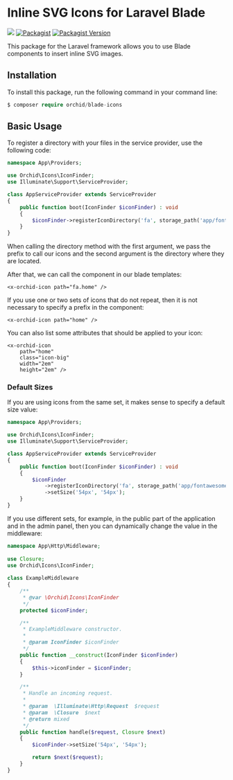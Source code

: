 # Inline SVG Icons for Laravel Blade


<a href="https://github.com/orchidsoftware/blade-icons/actions"><img src="https://github.com/orchidsoftware/blade-icons/workflows/Tests/badge.svg"></a>
<a href="https://packagist.org/packages/orchid/blade-icons"><img alt="Packagist" src="https://img.shields.io/packagist/dt/orchid/blade-icons.svg"></a>
<a href="https://packagist.org/packages/orchid/blade-icons"><img alt="Packagist Version" src="https://img.shields.io/packagist/v/orchid/blade-icons.svg"></a>


This package for the Laravel framework allows you to use Blade components to insert inline SVG images.

## Installation

To install this package, run the following command in your command line:

```php
$ composer require orchid/blade-icons
```

## Basic Usage

To register a directory with your files in the service provider, use the following code:

```php
namespace App\Providers;

use Orchid\Icons\IconFinder;
use Illuminate\Support\ServiceProvider;

class AppServiceProvider extends ServiceProvider
{
    public function boot(IconFinder $iconFinder) : void
    {
        $iconFinder->registerIconDirectory('fa', storage_path('app/fontawesome'));
    }
}
```

When calling the directory method with the first argument, we pass the prefix to call our icons and the second argument is the directory where they are located.

After that, we can call the component in our blade templates:

```blade
<x-orchid-icon path="fa.home" />
```

If you use one or two sets of icons that do not repeat, then it is not necessary to specify a prefix in the component:

```blade
<x-orchid-icon path="home" />
```

You can also list some attributes that should be applied to your icon:

```blade
<x-orchid-icon 
    path="home" 
    class="icon-big" 
    width="2em" 
    height="2em" />
```

### Default Sizes

If you are using icons from the same set, it makes sense to specify a default size value:

```php
namespace App\Providers;

use Orchid\Icons\IconFinder;
use Illuminate\Support\ServiceProvider;

class AppServiceProvider extends ServiceProvider
{
    public function boot(IconFinder $iconFinder) : void
    {
        $iconFinder
            ->registerIconDirectory('fa', storage_path('app/fontawesome'))
            ->setSize('54px', '54px');
    }
}
```

If you use different sets, for example, in the public part of the application and in the admin panel, then you can dynamically change the value in the middleware:

```php
namespace App\Http\Middleware;
 
use Closure;
use Orchid\Icons\IconFinder;
 
class ExampleMiddleware
{
    /**
     * @var \Orchid\Icons\IconFinder 
     */
    protected $iconFinder;

    /**
     * ExampleMiddleware constructor.
     *
     * @param IconFinder $iconFinder
     */
    public function __construct(IconFinder $iconFinder)
    {
        $this->iconFinder = $iconFinder;
    }

    /**
     * Handle an incoming request.
     *
     * @param  \Illuminate\Http\Request  $request
     * @param  \Closure  $next
     * @return mixed
     */
    public function handle($request, Closure $next)
    { 
        $iconFinder->setSize('54px', '54px');

        return $next($request);
    }
}
```
